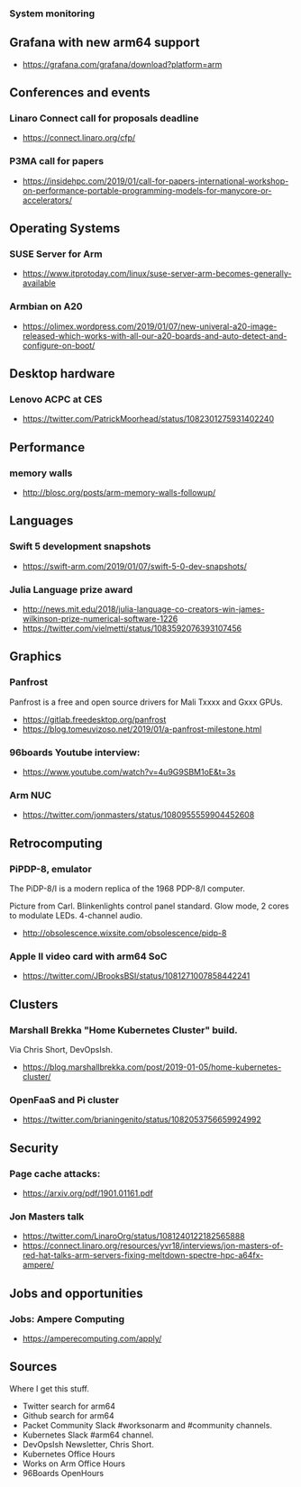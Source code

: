 ### System monitoring

## Grafana with new arm64 support

* https://grafana.com/grafana/download?platform=arm
 
## Conferences and events

### Linaro Connect call for proposals deadline

* https://connect.linaro.org/cfp/

### P3MA call for papers

* https://insidehpc.com/2019/01/call-for-papers-international-workshop-on-performance-portable-programming-models-for-manycore-or-accelerators/

## Operating Systems

### SUSE Server for Arm 

* https://www.itprotoday.com/linux/suse-server-arm-becomes-generally-available

### Armbian on A20

* https://olimex.wordpress.com/2019/01/07/new-univeral-a20-image-released-which-works-with-all-our-a20-boards-and-auto-detect-and-configure-on-boot/

## Desktop hardware

### Lenovo ACPC at CES 

* https://twitter.com/PatrickMoorhead/status/1082301275931402240

## Performance

### memory walls 

* http://blosc.org/posts/arm-memory-walls-followup/

## Languages

### Swift 5 development snapshots
    
* https://swift-arm.com/2019/01/07/swift-5-0-dev-snapshots/

### Julia Language prize award
    
* http://news.mit.edu/2018/julia-language-co-creators-win-james-wilkinson-prize-numerical-software-1226
* https://twitter.com/vielmetti/status/1083592076393107456

## Graphics

### Panfrost 

Panfrost is a free and open source drivers for Mali Txxxx and Gxxx GPUs.

* https://gitlab.freedesktop.org/panfrost
* https://blog.tomeuvizoso.net/2019/01/a-panfrost-milestone.html

### 96boards Youtube interview: 

* https://www.youtube.com/watch?v=4u9G9SBM1oE&t=3s

### Arm NUC 

* https://twitter.com/jonmasters/status/1080955559904452608

## Retrocomputing

### PiPDP-8, emulator

The PiDP-8/I is a modern replica of the 1968 PDP-8/I computer.

Picture from Carl.
Blinkenlights control panel standard.
Glow mode, 2 cores to modulate LEDs.
4-channel audio.

* http://obsolescence.wixsite.com/obsolescence/pidp-8

### Apple II video card with arm64 SoC 

* https://twitter.com/JBrooksBSI/status/1081271007858442241

## Clusters 

### Marshall Brekka "Home Kubernetes Cluster" build.

Via Chris Short, DevOpsIsh.

* https://blog.marshallbrekka.com/post/2019-01-05/home-kubernetes-cluster/

### OpenFaaS and Pi cluster

* https://twitter.com/brianingenito/status/1082053756659924992
    
## Security

### Page cache attacks: 

* https://arxiv.org/pdf/1901.01161.pdf

### Jon Masters talk 

* https://twitter.com/LinaroOrg/status/1081240122182565888
* https://connect.linaro.org/resources/yvr18/interviews/jon-masters-of-red-hat-talks-arm-servers-fixing-meltdown-spectre-hpc-a64fx-ampere/

## Jobs and opportunities

### Jobs: Ampere Computing 

* https://amperecomputing.com/apply/

## Sources

Where I get this stuff.

* Twitter search for arm64
* Github search for arm64
* Packet Community Slack #worksonarm and #community channels.
* Kubernetes Slack #arm64 channel.
* DevOpsIsh Newsletter, Chris Short. 
* Kubernetes Office Hours
* Works on Arm Office Hours
* 96Boards OpenHours
